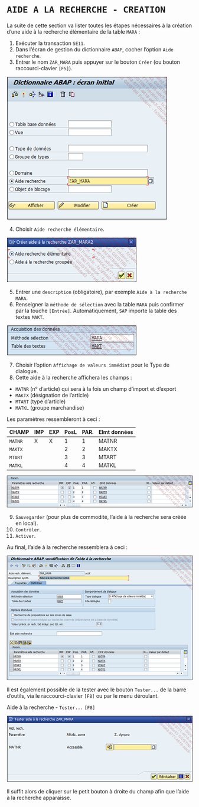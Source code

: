 # **`AIDE A LA RECHERCHE - CREATION`**

La suite de cette section va lister toutes les étapes nécessaires à la création d’une aide à la recherche élémentaire de la table `MARA` :

1. Exécuter la transaction `SE11`.
2. Dans l’écran de gestion du dictionnaire `ABAP`, cocher l’option `Aide recherche`.
3. Entrer le nom `ZAR_MARA` puis appuyer sur le bouton `Créer` (ou bouton raccourci-clavier `[F5]`).

![](../99%20-%20Ressources/05_SE11%20-%2015%20-%2001.png)

4. Choisir `Aide recherche élémentaire`.

![](../99%20-%20Ressources/05_SE11%20-%2015%20-%2002.png)

5. Entrer une `description` (obligatoire), par exemple `Aide à la recherche MARA`.
6. Renseigner la `méthode de sélection` avec la table `MARA` puis confirmer par la touche `[Entrée]`. Automatiquement, `SAP` importe la table des textes `MAKT`.

![](../99%20-%20Ressources/05_SE11%20-%2015%20-%2003.png)

7. Choisir l’option `Affichage de valeurs immédiat` pour le Type de dialogue.
8. Cette aide à la recherche affichera les champs :

- `MATNR` (n° d’article) qui sera à la fois un champ d’import et d’export
- `MAKTX` (désignation de l’article)
- `MTART` (type d’article)
- `MATKL` (groupe marchandise)

Les paramètres ressembleront à ceci :

| CHAMP   | IMP | EXP | PosL | PAR. | Elmt données |
| ------- | --- | --- | ---- | ---- | ------------ |
| `MATNR` | X   | X   | 1    | 1    | MATNR        |
| `MAKTX` |     |     | 2    | 2    | MAKTX        |
| `MTART` |     |     | 3    | 3    | MTART        |
| `MATKL` |     |     | 4    | 4    | MATKL        |

![](../99%20-%20Ressources/05_SE11%20-%2015%20-%2004.png)

9. `Sauvegarder` (pour plus de commodité, l’aide à la recherche sera créée en local).
10. `Contrôler`.
11. `Activer`.

Au final, l’aide à la recherche ressemblera à ceci :

![](../99%20-%20Ressources/05_SE11%20-%2015%20-%2005.png)

Il est également possible de la tester avec le bouton `Tester...` de la barre d’outils, via le raccourci-clavier `[F8]` ou par le menu déroulant.

Aide à la recherche - `Tester...` `[F8]`

![](../99%20-%20Ressources/05_SE11%20-%2015%20-%2006.png)

Il suffit alors de cliquer sur le petit bouton à droite du champ afin que l’aide à la recherche apparaisse.
